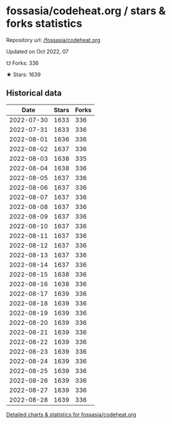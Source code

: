 # fossasia/codeheat.org / stars & forks statistics

Repository url: [/fossasia/codeheat.org](https://github.com/fossasia/codeheat.org)

Updated on Oct 2022, 07

☋ Forks: 336

★ Stars: 1639

## Historical data
| Date | Stars | Forks |
|------|-------|-------|
| 2022-07-30 | 1633 | 336 | 
| 2022-07-31 | 1633 | 336 | 
| 2022-08-01 | 1636 | 336 | 
| 2022-08-02 | 1637 | 336 | 
| 2022-08-03 | 1638 | 335 | 
| 2022-08-04 | 1638 | 336 | 
| 2022-08-05 | 1637 | 336 | 
| 2022-08-06 | 1637 | 336 | 
| 2022-08-07 | 1637 | 336 | 
| 2022-08-08 | 1637 | 336 | 
| 2022-08-09 | 1637 | 336 | 
| 2022-08-10 | 1637 | 336 | 
| 2022-08-11 | 1637 | 336 | 
| 2022-08-12 | 1637 | 336 | 
| 2022-08-13 | 1637 | 336 | 
| 2022-08-14 | 1637 | 336 | 
| 2022-08-15 | 1638 | 336 | 
| 2022-08-16 | 1638 | 336 | 
| 2022-08-17 | 1639 | 336 | 
| 2022-08-18 | 1639 | 336 | 
| 2022-08-19 | 1639 | 336 | 
| 2022-08-20 | 1639 | 336 | 
| 2022-08-21 | 1639 | 336 | 
| 2022-08-22 | 1639 | 336 | 
| 2022-08-23 | 1639 | 336 | 
| 2022-08-24 | 1639 | 336 | 
| 2022-08-25 | 1639 | 336 | 
| 2022-08-26 | 1639 | 336 | 
| 2022-08-27 | 1639 | 336 | 
| 2022-08-28 | 1639 | 336 | 


[Detailed charts & statistics for fossasia/codeheat.org](https://reviewgithub.com/rep/fossasia/codeheat.org)
